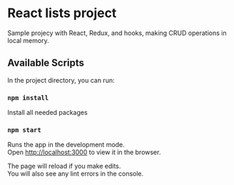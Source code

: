 # React lists project
Sample projecy with React, Redux, and hooks, making CRUD operations in local memory.

## Available Scripts

In the project directory, you can run:

### `npm install`

Install all needed packages

### `npm start`

Runs the app in the development mode.\
Open [http://localhost:3000](http://localhost:3000) to view it in the browser.

The page will reload if you make edits.\
You will also see any lint errors in the console.
